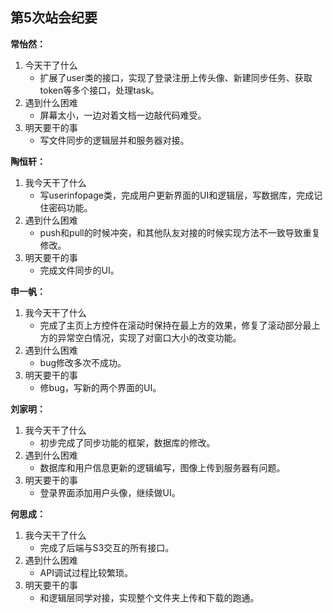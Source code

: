 ## 第5次站会纪要

**常怡然：**
1. 今天干了什么
   - 扩展了user类的接口，实现了登录注册上传头像、新建同步任务、获取token等多个接口，处理task。
2. 遇到什么困难
   - 屏幕太小，一边对着文档一边敲代码难受。
3. 明天要干的事
   - 写文件同步的逻辑层并和服务器对接。

**陶恒轩：**
1. 我今天干了什么
   - 写userinfopage类，完成用户更新界面的UI和逻辑层，写数据库，完成记住密码功能。
2. 遇到什么困难
   - push和pull的时候冲突，和其他队友对接的时候实现方法不一致导致重复修改。
3. 明天要干的事
   - 完成文件同步的UI。

**申一帆：**
1. 我今天干了什么
   - 完成了主页上方控件在滚动时保持在最上方的效果，修复了滚动部分最上方的异常空白情况，实现了对窗口大小的改变功能。
2. 遇到什么困难
   - bug修改多次不成功。
3. 明天要干的事
   - 修bug，写新的两个界面的UI。

**刘家明：**
1. 我今天干了什么
   - 初步完成了同步功能的框架，数据库的修改。
2. 遇到什么困难
   - 数据库和用户信息更新的逻辑编写，图像上传到服务器有问题。
3. 明天要干的事
   - 登录界面添加用户头像，继续做UI。

**何思成：**
1. 我今天干了什么
   - 完成了后端与S3交互的所有接口。
2. 遇到什么困难
   - API调试过程比较繁琐。
3. 明天要干的事
   - 和逻辑层同学对接，实现整个文件夹上传和下载的跑通。
